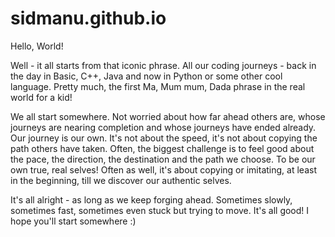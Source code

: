 # sidmanu.github.io 
Hello, World! 

Well - it all starts from that iconic phrase. All our coding journeys - back in the day in Basic, C++, Java and now in Python or some other cool language. Pretty much, the first Ma, Mum mum, Dada phrase in the real world for a kid! 

We all start somewhere. Not worried about how far ahead others are, whose journeys are nearing completion and whose journeys have ended already. Our journey is our own. It's not about the speed, it's not about copying the path others have taken. Often, the biggest challenge is to feel good about the pace, the direction, the destination and the path we choose. To be our own true, real selves! Often as well, it's about copying or imitating, at least in the beginning, till we discover our authentic selves. 

It's all alright - as long as we keep forging ahead. Sometimes slowly, sometimes fast, sometimes even stuck but trying to move. It's all good! I hope you'll start somewhere :) 
